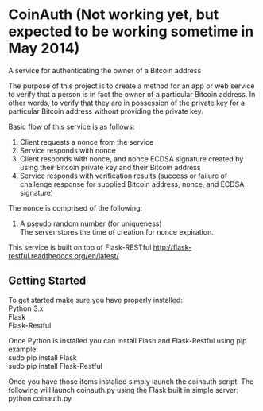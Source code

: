 CoinAuth (Not working yet, but expected to be working sometime in May 2014)
========

A service for authenticating the owner of a Bitcoin address

The purpose of this project is to create a method for an app or web service to verify that a person is in fact the owner of a particular Bitcoin address. In other words, to verify that they are in possession of the private key for a particular Bitcoin address without providing the private key.

Basic flow of this service is as follows:  
1. Client requests a nonce from the service  
2. Service responds with nonce  
3. Client responds with nonce, and nonce ECDSA signature created by using their Bitcoin private key and their Bitcoin address  
4. Service responds with verification results (success or failure of challenge response for supplied Bitcoin address, nonce, and ECDSA signature)

The nonce is comprised of the following:  
1. A pseudo random number (for uniqueness)  
The server stores the time of creation for nonce expiration.  
  
This service is built on top of Flask-RESTful http://flask-restful.readthedocs.org/en/latest/  
  
Getting Started
---------------

To get started make sure you have properly installed:  
Python 3.x  
Flask  
Flask-Restful  
  
Once Python is installed you can install Flash and Flask-Restful using pip example:  
sudo pip install Flask  
sudo pip install Flask-Restful  
  
Once you have those items installed simply launch the coinauth script.
The following will launch coinauth.py using the Flask built in simple server:  
python coinauth.py